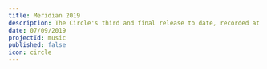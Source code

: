 ```yaml
---
title: Meridian 2019
description: The Circle's third and final release to date, recorded at the Holmes' farm in Berwick upon Tweed
date: 07/09/2019
projectId: music
published: false
icon: circle
---
```



